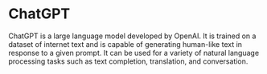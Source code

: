 # ChatGPT
ChatGPT is a large language model developed by OpenAI. It is trained on a dataset of internet text and is capable of generating human-like text in response to a given prompt. It can be used for a variety of natural language processing tasks such as text completion, translation, and conversation.
